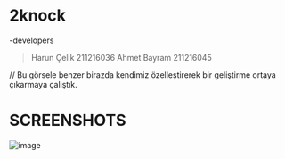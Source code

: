 # 2knock
-developers 
>Harun Çelik 211216036
>Ahmet Bayram 211216045

// Bu görsele benzer birazda kendimiz özelleştirerek bir geliştirme ortaya çıkarmaya çalıştık.

# SCREENSHOTS

![image](https://user-images.githubusercontent.com/109745174/207972479-db5d666d-b7a2-4be9-812f-0e91907ea584.png)
